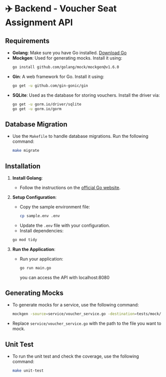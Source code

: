 # ✈️ Backend - Voucher Seat Assignment API

## Requirements

- **Golang**: Make sure you have Go installed. [Download Go](https://golang.org/dl/)
- **Mockgen**: Used for generating mocks. Install it using:
  ```bash
  go install github.com/golang/mock/mockgen@v1.6.0
  ```
- **Gin**: A web framework for Go. Install it using:
  ```bash
  go get -u github.com/gin-gonic/gin
  ```
- **SQLite**: Used as the database for storing vouchers. Install the driver via:
  ```bash
  go get -u gorm.io/driver/sqlite
  go get -u gorm.io/gorm
  ```

## Database Migration

- Use the `Makefile` to handle database migrations. Run the following command:
  ```bash
  make migrate
  ```

## Installation

1. **Install Golang**:
   - Follow the instructions on the [official Go website](https://golang.org/doc/install).

2. **Setup Configuration**:
   - Copy the sample environment file:
     ```bash
     cp sample.env .env
     ```
   - Update the `.env` file with your configuration.
   - Install dependencies:
    ```bash
    go mod tidy
    ```

3. **Run the Application**:
   - Run your application:
     ```bash
     go run main.go
     ```
     you can access the API with localhost:8080

## Generating Mocks

- To generate mocks for a service, use the following command:
  ```bash
  mockgen -source=service/voucher_service.go -destination=tests/mock/service/voucher_service.go
  ```
- Replace `service/voucher_service.go` with the path to the file you want to mock.

## Unit Test

- To run the unit test and check the coverage, use the following command:
  ```bash
  make unit-test
  ```